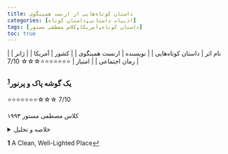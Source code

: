 ```yaml
---
title: داستان‌ کوتاه‌هایی از ارنست همینگوی
categories: [ادبیات داستانی,داستان کوتاه]
tags: [داستان کوتاه,آمریکا,کلاس مصطفی مستور]
toc: true
---
```



| نام اثر | داستان‌ کوتاه‌هایی  |
| نویسنده | ارنست همینگوی |
| کشور | آمریکا |
| ژانر | رمان اجتماعی |
| امتیاز | ⭐⭐⭐⭐⭐⭐⭐☆☆☆ 7/10 |


### یک گوشه پاک و پرنور<sup id="a1">[1](#f1)</sup>

⭐⭐⭐⭐⭐⭐⭐☆☆☆ 7/10

۱۹۹۳
کلاس مصطفی مستور

<details>
  <summary>خلاصه و تحلیل</summary>
آخر شب، یک پیرمرد ناشنوا تنها حامی یک کافه است. در همان نزدیکی، دو پیشخدمت، یکی جوان، دیگری بزرگتر، درباره او صحبت می کنند. وقتی پیرمرد براندی دیگری سفارش می دهد، گارسون جوان عمداً لیوان او را پر می کند. پیشخدمت ها در مورد اقدام اخیر پیرمرد برای خودکشی حدس می زنند. پیشخدمت جوان از حامی می‌خواهد به خانه برود، و شکایت می‌کند که او هرگز قبل از ساعت سه به رختخواب نمی‌رود، در حالی که پیشخدمت بزرگ‌تر بیشتر متوجه وضعیت اسفناک پیرمرد است. دوباره پیرمرد یک براندی دیگر می خواهد، اما این بار مرد جوان به او می گوید کافه تعطیل است. پس از رفتن او، پیشخدمت ها بحث خود را از سر می گیرند. پیشخدمت جوان می خواهد با عجله به خانه نزد همسرش برود. پیشخدمت بزرگتر متفکرتر است. او به جوانی فکر می کند و مشاهده می کند که اکنون یکی از کسانی است که دوست دارند تا دیروقت در کافه بمانند، و خود را به پیرمرد تشبیه می کند. او اهمیت داشتن "مکانی تمیز و روشن" را برای برخی افراد که بتوانند در آن زمان بگذرانند، ذکر می کند. پس از رفتن گارسون جوان، پیشخدمت بزرگتر به پوچی زندگی خود فکر می کند و به خانه و بی خوابی خود باز می گردد.
</details>

<b id="f1">1</b> <span class="footnote">A Clean, Well-Lighted Place</span>[↩](#a1)
